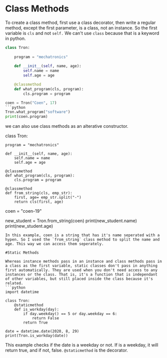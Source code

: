 # Class Methods

To create a class method, first use a class decorator, then write a regular method, except the first parameter, is a class, not an instance. So the first variable is `cls` and not `self.` We can't use `class` because that is a keyword in python.
```python
class Tron:
  
    program = "mechatronics"
    
    def __init__(self, name, age):
        self.name = name
        self.age = age

    @classmethod 
    def what_program(cls, program):
        cls.program = program

coen = Tron("Coen", 17)
```python
Tron.what_program("software")
print(coen.program)
```
we can also use class methods as an alterative constructor.

class Tron:
  
    program = "mechatronics"
    
    def __init__(self, name, age):
        self.name = name
        self.age = age

    @classmethod 
    def what_program(cls, program):
        cls.program = program

    @classmethod
    def from_string(cls, emp_str):
        first, age= emp_str.split("-")
        return cls(first, age)

coen = "coen-19"

new_student = Tron.from_string(coen)
print(new_student.name)
print(new_student.age)
```
In this example, coen is a string that has it's name seperated with a hypen. So I used the `from_string` class method to split the name and age. This way we can access them seperately.

#Static Methods

Whereas instance methods pass in an instance and class methods pass in a class as the first variable, static classes don't pass in anything first automatically. They are used when you don't need access to any instances or the class. That is, it's a function that is independant of other variables, but still placed inside the class because it's related.
```python
import datetime

class Tron:
    @staticmethod
    def is_workday(day):
        if day.weekday() == 5 or day.weekday == 6:
            return False
        return True

date = datetime.date(2020, 8, 29)
print(Tron.is_workday(date))
```
This example checks if the date is a weekday or not. If is a weekday, it will return true, and if not, false. `@staticmethod` is the decorator.
